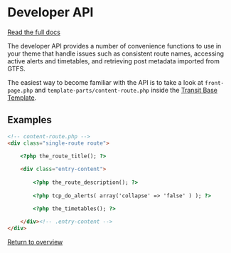 # Developer API

[Read the full docs](https://trilliumtransit.github.io/transit-custom-posts/api-docs/)

The developer API provides a number of convenience functions to use in your theme that handle issues such as consistent route names, accessing active alerts and timetables, and retrieving post metadata imported from GTFS.

The easiest way to become familiar with the API is to take a look at `front-page.php` and `template-parts/content-route.php` inside the [Transit Base Template](https://github.com/trilliumtransit/transit-base-template). 

## Examples

```html
<!-- content-route.php -->
<div class="single-route route">
	
	<?php the_route_title(); ?>

	<div class="entry-content">
		
		<?php the_route_description(); ?>
		
		<?php tcp_do_alerts( array('collapse' => 'false' ) ); ?>

		<?php the_timetables(); ?>
		
	</div><!-- .entry-content -->
</div>
```

[Return to overview](index.md)